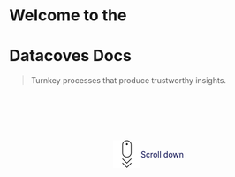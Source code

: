 # Welcome to the

# Datacoves Docs

> Turnkey processes that produce trustworthy insights.

<div style="display: flex; justify-content: center; align-items: center; margin-top: 100px; color: #00044A;">
    <img src="media/scroll-down.png"> Scroll down
</div>
